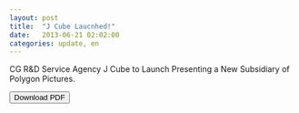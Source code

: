 ```yaml
---
layout: post
title:  "J Cube Laucnhed!"
date:   2013-06-21 02:02:00
categories: update, en
---
```


CG R&D Service Agency J Cube to Launch Presenting a New Subsidiary of Polygon Pictures.

<button href="http://www.ppi.co.jp/wp-content/uploads/2013/06/ppiPR20130621JCube_fix_en.pdf" type="button" class="btn btn-default">Download PDF</button>




